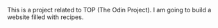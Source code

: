 This is a project related to TOP (The Odin Project).
I am going to build a website filled with recipes.